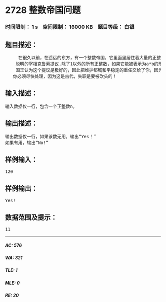 # 2728 整数帝国问题   
### 时间限制： 1 s&nbsp;&nbsp;&nbsp;&nbsp;空间限制： 16000 KB&nbsp;&nbsp;&nbsp;&nbsp;题目等级： 白银  
## 题目描述：  

<pre>
     在很久以前，在遥远的东方，有一个整数帝国，它里面里居住着大量的正整数，了缓解都城的住房压力，皇帝阿里斯丁想把一些“无用”的正整数迁到城外，但如何确定正整数是“无用”的呢？国王十分苦恼，夜不成眠。
    聪明的宰相克鲁索提议,除了1以外的所有正整数，如果它能被表示为a*b的形式,而a和b也都是正整数的话，那么这个数就是“无用”的。比如：120可以表示为2×60的形式，因此120就是“无用”的；而13除了1×13外不存在其他a*b的形式，因此13就不是“无用”的。现在，只需要判断某个正整数n是否“无用”。
    国王认为这个提议是极好的，因此把维护都城和平稳定的重任交给了你，因为你是整数帝国的首席信息安全专家。（这个太无厘头了点......）
   你必须尽快处理，因为这是古代，失职是要被砍头的！
</pre>
  
  
## 输入描述：  

<pre>
输入数据仅一行，包含一个正整数n。
</pre>
  
  
## 输出描述：  

<pre>
输出数据仅一行，如果该数无用，输出“Yes！”
如果有用，输出“No!”
</pre>
  
  
## 样例输入：  

<pre>
120
</pre>
  
  
## 样例输出：  

<pre>
Yes!
</pre>
  
  
## 数据范围及提示：  

<pre>
1<n<=1000000
a,b>1
</pre>
  
  
***  

##### AC: 576  
##### WA: 321  
##### TLE: 1  
##### MLE: 0  
##### RE: 20  
